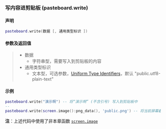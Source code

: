 ### 写内容进剪贴板 (**pasteboard\.write**)


#### 声明
```lua
pasteboard.write(数据 [, 通用类型标识 ])
```

  
#### 参数及返回值
> - 数据
>   - 字符串型，需要写入到剪贴板的内容
> - 通用类型标识
>   - 文本型，可选参数，[Uniform Type Identifiers](https://developer.apple.com/library/ios/documentation/Miscellaneous/Reference/UTIRef/Articles/System-DeclaredUniformTypeIdentifiers.html)，默认 "public\.utf8\-plain\-text"

  
#### 示例  
```lua
pasteboard.write("演示啊") -- 将“演示啊” (不含引号) 写入到剪贴板中
--
pasteboard.write(screen.image():png_data(), 'public.png') -- 将当前屏幕截图写入到剪贴板
```
**注**：上述代码中使用了非本章函数 [`screen.image`](/Handbook/screen/screen.image.md)

